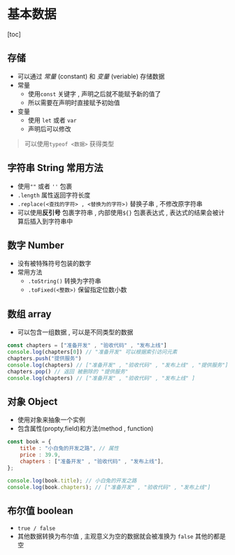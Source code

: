 # 基本数据

[toc]

## 存储

- 可以通过 *常量* (constant) 和 *变量* (veriable) 存储数据
- 常量
  - 使用`const` 关键字 , 声明之后就不能赋予新的值了
  - 所以需要在声明时直接赋予初始值
- 变量
  - 使用 `let` 或者 `var`
  - 声明后可以修改

> 可以使用`typeof <数据>` 获得类型

## 字符串 String 常用方法

- 使用`""` 或者 `''` 包裹
- `.length` 属性返回字符长度
- `.replace(<查找的字符> , <替换为的字符>)` 替换子串 , 不修改原字符串
- 可以使用**反引号** 包裹字符串 , 内部使用`${}` 包裹表达式 , 表达式的结果会被计算后插入到字符串中

## 数字 Number

- 没有被特殊符号包装的数字
- 常用方法
  - `.toString()` 转换为字符串
  - `.toFixed(<整数>)` 保留指定位数小数

## 数组 array

- 可以包含一组数据 , 可以是不同类型的数据

```js
const chapters = ["准备开发" , "验收代码" , "发布上线"]
console.log(chapters[0]) // "准备开发" 可以根据索引访问元素
chapters.push("提供服务")
console.log(chapters) // ["准备开发" , "验收代码" , "发布上线" , "提供服务"]
chapters.pop() // 返回 被删除的 "提供服务"
console.log(chapters) // ["准备开发" , "验收代码" , "发布上线" ]
```

## 对象 Object

- 使用对象来抽象一个实例
- 包含属性(propty,field)和方法(method , function)

```js
const book = {
    title : "小白兔的开发之路", // 属性
    price : 39.9,
    chapters : ["准备开发" , "验收代码" , "发布上线"],
};

console.log(book.title); // 小白兔的开发之路
console.log(book.chapters); // ["准备开发" , "验收代码" , "发布上线"]
```

## 布尔值 boolean

- `true / false`
- 其他数据转换为布尔值 , 主观意义为空的数据就会被准换为 `false` 其他的都是空
